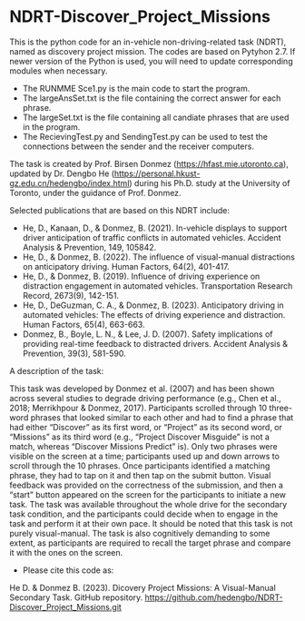 # NDRT-Discover_Project_Missions
This is the python code for an in-vehicle non-driving-related task (NDRT), named as discovery project mission.
The codes are based on Pytyhon 2.7. If newer version of the Python is used, you will need to update corresponding modules when necessary.

- The RUNMME Sce1.py is the main code to start the program.
- The largeAnsSet.txt is the file containing the correct answer for each phrase.
- The largeSet.txt is the file containing all candiate phrases that are used in the program.
- The RecievingTest.py and SendingTest.py can be used to test the connections between the sender and the receiver computers.

The task is created by Prof. Birsen Donmez (https://hfast.mie.utoronto.ca), updated by Dr. Dengbo He (https://personal.hkust-gz.edu.cn/hedengbo/index.html) 
during his Ph.D. study at the University of Toronto, under the guidance of Prof. Donmez.

Selected publications that are based on this NDRT include:

- He, D., Kanaan, D., & Donmez, B. (2021). In-vehicle displays to support driver anticipation of traffic conflicts in automated vehicles. Accident Analysis & Prevention, 149, 105842.
- He, D., & Donmez, B. (2022). The influence of visual-manual distractions on anticipatory driving. Human Factors, 64(2), 401-417.
- He, D., & Donmez, B. (2019). Influence of driving experience on distraction engagement in automated vehicles. Transportation Research Record, 2673(9), 142-151.
- He, D., DeGuzman, C. A., & Donmez, B. (2023). Anticipatory driving in automated vehicles: The effects of driving experience and distraction. Human Factors, 65(4), 663-663.
- Donmez, B., Boyle, L. N., & Lee, J. D. (2007). Safety implications of providing real-time feedback to distracted drivers. Accident Analysis & Prevention, 39(3), 581-590.
  
A description of the task:

This task was developed by Donmez et al. (2007) and has been shown across several studies to degrade driving performance (e.g., Chen et al., 2018; Merrikhpour & Donmez, 2017). Participants scrolled through 10 three-word phrases that looked similar to each other and had to find a phrase that had either “Discover” as its first word, or “Project” as its second word, or “Missions” as its third word (e.g., “Project Discover Misguide” is not a match, whereas “Discover Missions Predict” is). Only two phrases were visible on the screen at a time; participants used up and down arrows to scroll through the 10 phrases. Once participants identified a matching phrase, they had to tap on it and then tap on the submit button. Visual feedback was provided on the correctness of the submission, and then a “start” button appeared on the screen for the participants to initiate a new task. The task was available throughout the whole drive for the secondary task condition, and the participants could decide when to engage in the task and perform it at their own pace. It should be noted that this task is not purely visual-manual. The task is also cognitively demanding to some extent, as participants are required 
to recall the target phrase and compare it with the ones on the screen.

- Please cite this code as:

He D. & Donmez B. (2023). Dicovery Project Missions: A Visual-Manual Secondary Task. GitHub repository. https://github.com/hedengbo/NDRT-Discover_Project_Missions.git
